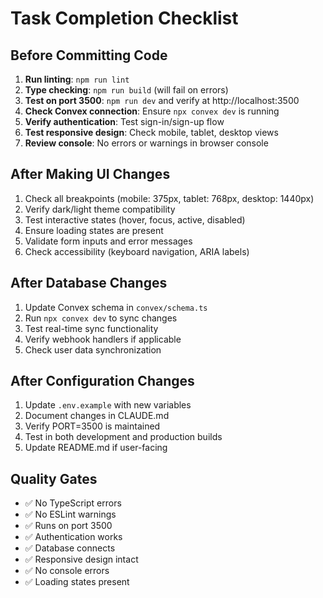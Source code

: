 # Task Completion Checklist

## Before Committing Code
1. **Run linting**: `npm run lint`
2. **Type checking**: `npm run build` (will fail on errors)
3. **Test on port 3500**: `npm run dev` and verify at http://localhost:3500
4. **Check Convex connection**: Ensure `npx convex dev` is running
5. **Verify authentication**: Test sign-in/sign-up flow
6. **Test responsive design**: Check mobile, tablet, desktop views
7. **Review console**: No errors or warnings in browser console

## After Making UI Changes
1. Check all breakpoints (mobile: 375px, tablet: 768px, desktop: 1440px)
2. Verify dark/light theme compatibility
3. Test interactive states (hover, focus, active, disabled)
4. Ensure loading states are present
5. Validate form inputs and error messages
6. Check accessibility (keyboard navigation, ARIA labels)

## After Database Changes
1. Update Convex schema in `convex/schema.ts`
2. Run `npx convex dev` to sync changes
3. Test real-time sync functionality
4. Verify webhook handlers if applicable
5. Check user data synchronization

## After Configuration Changes
1. Update `.env.example` with new variables
2. Document changes in CLAUDE.md
3. Verify PORT=3500 is maintained
4. Test in both development and production builds
5. Update README.md if user-facing

## Quality Gates
- ✅ No TypeScript errors
- ✅ No ESLint warnings
- ✅ Runs on port 3500
- ✅ Authentication works
- ✅ Database connects
- ✅ Responsive design intact
- ✅ No console errors
- ✅ Loading states present